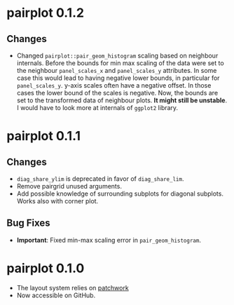 # pairplot 0.1.2

## Changes

* Changed `pairplot::pair_geom_histogram` scaling based on neighbour internals.
  Before the bounds for min max scaling of the data were set to
  the neighbour `panel_scales_x` and `panel_scales_y` attributes.
  In some case this would lead
  to having negative lower bounds, in particular
  for `panel_scales_y`. y-axis scales often have a negative offset.
  In those cases the lower bound of the scales is negative.
  Now, the bounds are set to the transformed data of neighbour plots.
  **It might still be unstable**. I would have to look more at internals
  of `ggplot2` library.


# pairplot 0.1.1

## Changes

* `diag_share_ylim` is deprecated in favor of `diag_share_lim`.
* Remove pairgrid unused arguments.
* Add possible knowledge of surrounding subplots for diagonal subplots. Works also with corner plot.

## Bug Fixes

* **Important**: Fixed min-max scaling error in `pair_geom_histogram`.


# pairplot 0.1.0

* The layout system relies on [patchwork](https://patchwork.data-imaginist.com/index.html)
* Now accessible on GitHub.
